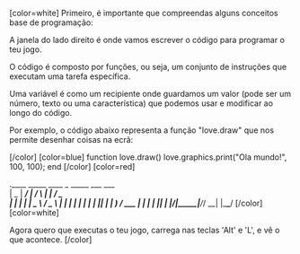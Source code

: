 [color=white]
Primeiro, é importante que compreendas alguns conceitos base de 
programação:

A janela do lado direito é onde vamos escrever o código para programar 
o teu jogo.

O código é composto por funções, ou seja, um conjunto de instruções que 
executam uma tarefa específica.

Uma variável é como um recipiente onde guardamos um valor (pode ser um 
número, texto ou uma característica) 
que podemos usar e modificar ao longo do código.

Por exemplo, o código abaixo representa a  função "love.draw" que nos 
permite desenhar coisas na ecrã:

[/color] [color=blue]
function love.draw()
    love.graphics.print("Ola mundo!", 100, 100);
end
[/color] [color=red]

.____  _____ ____    _    _____ ___ ___  
|  _ \| ____/ ___|  / \  |  ___|_ _/ _ \
| | | |  _| \___ \ / _ \ | |_   | | | | |
| |_| | |___ ___) / ___ \|  _|  | | |_| |
|____/|_____|____/_/   \_\_|   |___\___/
[/color] [color=white]

Agora quero que executas o teu jogo, carrega nas teclas 'Alt' e 'L', 
e vê o que acontece.
[/color]

